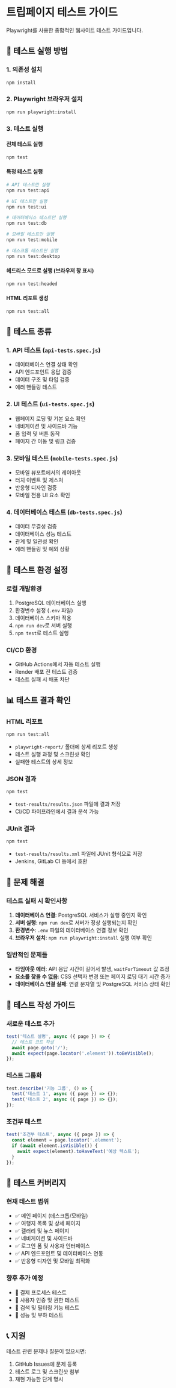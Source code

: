 # 트립페이지 테스트 가이드

Playwright를 사용한 종합적인 웹사이트 테스트 가이드입니다.

## 🚀 테스트 실행 방법

### 1. 의존성 설치
```bash
npm install
```

### 2. Playwright 브라우저 설치
```bash
npm run playwright:install
```

### 3. 테스트 실행

#### 전체 테스트 실행
```bash
npm test
```

#### 특정 테스트 실행
```bash
# API 테스트만 실행
npm run test:api

# UI 테스트만 실행
npm run test:ui

# 데이터베이스 테스트만 실행
npm run test:db

# 모바일 테스트만 실행
npm run test:mobile

# 데스크톱 테스트만 실행
npm run test:desktop
```

#### 헤드리스 모드로 실행 (브라우저 창 표시)
```bash
npm run test:headed
```

#### HTML 리포트 생성
```bash
npm run test:all
```

## 📱 테스트 종류

### 1. API 테스트 (`api-tests.spec.js`)
- 데이터베이스 연결 상태 확인
- API 엔드포인트 응답 검증
- 데이터 구조 및 타입 검증
- 에러 핸들링 테스트

### 2. UI 테스트 (`ui-tests.spec.js`)
- 웹페이지 로딩 및 기본 요소 확인
- 네비게이션 및 사이드바 기능
- 폼 입력 및 버튼 동작
- 페이지 간 이동 및 링크 검증

### 3. 모바일 테스트 (`mobile-tests.spec.js`)
- 모바일 뷰포트에서의 레이아웃
- 터치 이벤트 및 제스처
- 반응형 디자인 검증
- 모바일 전용 UI 요소 확인

### 4. 데이터베이스 테스트 (`db-tests.spec.js`)
- 데이터 무결성 검증
- 데이터베이스 성능 테스트
- 관계 및 일관성 확인
- 에러 핸들링 및 예외 상황

## 🔧 테스트 환경 설정

### 로컬 개발환경
1. PostgreSQL 데이터베이스 실행
2. 환경변수 설정 (`.env` 파일)
3. 데이터베이스 스키마 적용
4. `npm run dev`로 서버 실행
5. `npm test`로 테스트 실행

### CI/CD 환경
- GitHub Actions에서 자동 테스트 실행
- Render 배포 전 테스트 검증
- 테스트 실패 시 배포 차단

## 📊 테스트 결과 확인

### HTML 리포트
```bash
npm run test:all
```
- `playwright-report/` 폴더에 상세 리포트 생성
- 테스트 실행 과정 및 스크린샷 확인
- 실패한 테스트의 상세 정보

### JSON 결과
```bash
npm test
```
- `test-results/results.json` 파일에 결과 저장
- CI/CD 파이프라인에서 결과 분석 가능

### JUnit 결과
```bash
npm test
```
- `test-results/results.xml` 파일에 JUnit 형식으로 저장
- Jenkins, GitLab CI 등에서 호환

## 🐛 문제 해결

### 테스트 실패 시 확인사항
1. **데이터베이스 연결**: PostgreSQL 서비스가 실행 중인지 확인
2. **서버 실행**: `npm run dev`로 서버가 정상 실행되는지 확인
3. **환경변수**: `.env` 파일의 데이터베이스 연결 정보 확인
4. **브라우저 설치**: `npm run playwright:install` 실행 여부 확인

### 일반적인 문제들
- **타임아웃 에러**: API 응답 시간이 길어서 발생, `waitForTimeout` 값 조정
- **요소를 찾을 수 없음**: CSS 선택자 변경 또는 페이지 로딩 대기 시간 증가
- **데이터베이스 연결 실패**: 연결 문자열 및 PostgreSQL 서비스 상태 확인

## 📝 테스트 작성 가이드

### 새로운 테스트 추가
```javascript
test('테스트 설명', async ({ page }) => {
  // 테스트 코드 작성
  await page.goto('/');
  await expect(page.locator('.element')).toBeVisible();
});
```

### 테스트 그룹화
```javascript
test.describe('기능 그룹', () => {
  test('테스트 1', async ({ page }) => {});
  test('테스트 2', async ({ page }) => {});
});
```

### 조건부 테스트
```javascript
test('조건부 테스트', async ({ page }) => {
  const element = page.locator('.element');
  if (await element.isVisible()) {
    await expect(element).toHaveText('예상 텍스트');
  }
});
```

## 🎯 테스트 커버리지

### 현재 테스트 범위
- ✅ 메인 페이지 (데스크톱/모바일)
- ✅ 여행지 목록 및 상세 페이지
- ✅ 갤러리 및 뉴스 페이지
- ✅ 네비게이션 및 사이드바
- ✅ 로그인 폼 및 사용자 인터페이스
- ✅ API 엔드포인트 및 데이터베이스 연동
- ✅ 반응형 디자인 및 모바일 최적화

### 향후 추가 예정
- 🔄 결제 프로세스 테스트
- 🔄 사용자 인증 및 권한 테스트
- 🔄 검색 및 필터링 기능 테스트
- 🔄 성능 및 부하 테스트

## 📞 지원

테스트 관련 문제나 질문이 있으시면:
1. GitHub Issues에 문제 등록
2. 테스트 로그 및 스크린샷 첨부
3. 재현 가능한 단계 명시
